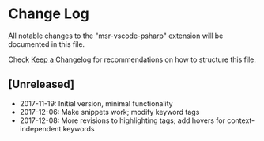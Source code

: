 # Change Log
All notable changes to the "msr-vscode-psharp" extension will be documented in this file.

Check [Keep a Changelog](http://keepachangelog.com/) for recommendations on how to structure this file.

## [Unreleased]
- 2017-11-19: Initial version, minimal functionality
- 2017-12-06: Make snippets work; modify keyword tags
- 2017-12-08: More revisions to highlighting tags; add hovers for context-independent keywords
